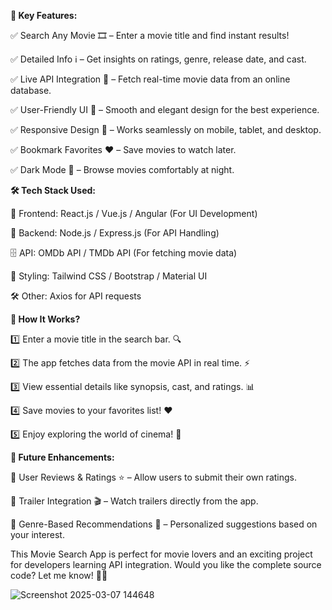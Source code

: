 **🌟 Key Features:**

✅ Search Any Movie 🎞️ – Enter a movie title and find instant results!

✅ Detailed Info ℹ️ – Get insights on ratings, genre, release date, and cast.

✅ Live API Integration 🔗 – Fetch real-time movie data from an online database.

✅ User-Friendly UI 🎨 – Smooth and elegant design for the best experience.

✅ Responsive Design 📱 – Works seamlessly on mobile, tablet, and desktop.

✅ Bookmark Favorites ❤️ – Save movies to watch later.

✅ Dark Mode 🌙 – Browse movies comfortably at night.


**🛠️ Tech Stack Used:**


🚀 Frontend: React.js / Vue.js / Angular (For UI Development)

📡 Backend: Node.js / Express.js (For API Handling)

🗄️ API: OMDb API / TMDb API (For fetching movie data)

🎨 Styling: Tailwind CSS / Bootstrap / Material UI

🛠️ Other: Axios for API requests



**🎯 How It Works?**

1️⃣ Enter a movie title in the search bar. 🔍

2️⃣ The app fetches data from the movie API in real time. ⚡

3️⃣ View essential details like synopsis, cast, and ratings. 📊

4️⃣ Save movies to your favorites list! ❤️

5️⃣ Enjoy exploring the world of cinema! 🍿



**🚀 Future Enhancements:**

🔹 User Reviews & Ratings ⭐ – Allow users to submit their own ratings.

🔹 Trailer Integration 🎬 – Watch trailers directly from the app.

🔹 Genre-Based Recommendations 🔄 – Personalized suggestions based on your interest.


This Movie Search App is perfect for movie lovers and an exciting project for developers learning API integration. Would you like the complete source code? Let me know! 🚀🎥


![Screenshot 2025-03-07 144648](https://github.com/user-attachments/assets/e713b8fb-d212-4169-a725-f42ab5af3ec5)

